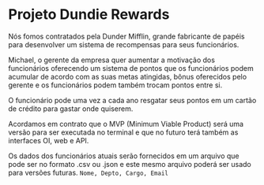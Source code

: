 # Projeto Dundie Rewards

Nós fomos contratados pela Dunder Mifflin, grande fabricante de papéis para desenvolver um sistema
de recompensas para seus funcionários.

Michael, o gerente da empresa quer aumentar a motivação dos funcionários oferecendo um sistema
de pontos que os funcionários podem acumular de acordo com as suas metas atingidas, bônus oferecidos
pelo gerente e os funcionários podem também trocam pontos entre si.

O funcionário pode uma vez a cada ano resgatar seus pontos em um cartão de crédito para gastar onde
quiserem.

Acordamos em contrato que o MVP (Minimum Viable Product) será uma versão para ser executada no terminal
e que no futuro terá também as interfaces OI, web e API.

Os dados dos funcionários atuais serão fornecidos em um arquivo que pode ser no formato .csv ou .json
e este mesmo arquivo poderá ser usado para versões futuras. `Nome, Depto, Cargo, Email`
